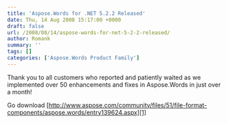 ```yaml
---
title: 'Aspose.Words for .NET 5.2.2 Released'
date: Thu, 14 Aug 2008 15:17:00 +0000
draft: false
url: /2008/08/14/aspose-words-for-net-5-2-2-released/
author: Romank
summary: ''
tags: []
categories: ['Aspose.Words Product Family']
---
```


Thank you to all customers who reported and patiently waited as we implemented over 50 enhancements and fixes in Aspose.Words in just over a month!

Go download [http://www.aspose.com/community/files/51/file-format-components/aspose.words/entry139624.aspx][1]




[1]: http://www.aspose.com/community/files/51/file-format-components/aspose.words/entry139624.aspx




